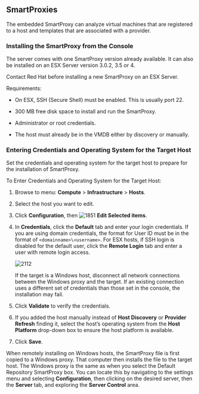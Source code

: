 ## SmartProxies

The embedded SmartProxy can analyze virtual machines that are registered
to a host and templates that are associated with a provider.

### Installing the SmartProxy from the Console

The server comes with one SmartProxy version already available. It can
also be installed on an ESX Server version 3.0.2, 3.5 or 4.

<div class="important">

Contact Red Hat before installing a new SmartProxy on an ESX Server.

</div>

Requirements:

  - On ESX, SSH (Secure Shell) must be enabled. This is usually port 22.

  - 300 MB free disk space to install and run the SmartProxy.

  - Administrator or root credentials.

  - The host must already be in the VMDB either by discovery or
    manually.

### Entering Credentials and Operating System for the Target Host

Set the credentials and operating system for the target host to prepare
for the installation of SmartProxy.

To Enter Credentials and Operating System for the Target Host:

1.  Browse to menu: **Compute** > **Infrastructure** > **Hosts**.

2.  Select the host you want to edit.

3.  Click **Configuration**, then
    ![1851](../images/1851.png) **Edit Selected items**.

4.  In **Credentials**, click the **Default** tab and enter your login credentials. If you are using domain credentials, the format for User ID must be in the format of `<domainname>\<username>`. For ESX
    hosts, if SSH login is disabled for the default user, click the **Remote Login** tab and enter a user with remote login access.

    ![2112](../images/2112.png)

    <div class="important">

    If the target is a Windows host, disconnect all network connections
    between the Windows proxy and the target. If an existing connection
    uses a different set of credentials than those set in the console,
    the installation may fail.

    </div>

5.  Click **Validate** to verify the credentials.

6.  If you added the host manually instead of **Host Discovery** or
    **Provider Refresh** finding it, select the host’s operating system
    from the **Host Platform** drop-down box to ensure the host platform
    is available.

7.  Click **Save**.

When remotely installing on Windows hosts, the SmartProxy file is first
copied to a Windows proxy. That computer then installs the file to the
target host. The Windows proxy is the same as when you select the
Default Repository SmartProxy box. You can locate this by navigating to
the settings menu and selecting **Configuration**, then clicking on the
desired server, then the **Server** tab, and exploring the **Server
Control** area.
